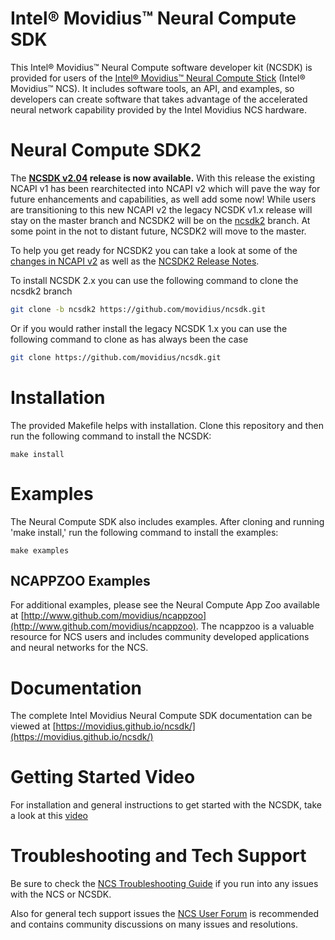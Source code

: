 # Intel® Movidius™ Neural Compute SDK
This Intel® Movidius™ Neural Compute software developer kit (NCSDK) is provided for users of the [Intel® Movidius™ Neural Compute Stick](https://developer.movidius.com/) (Intel® Movidius™ NCS). It includes software tools, an API, and examples, so developers can create software that takes advantage of the accelerated neural network capability provided by the Intel Movidius NCS hardware.

# Neural Compute SDK2
The **[NCSDK v2.04](https://github.com/movidius/ncsdk/releases/tag/v2.04.00.06) release is now available.** With this release the existing NCAPI v1 has been rearchitected into NCAPI v2 which will pave the way for future enhancements and capabilities, as well add some now!  While users are transitioning to this new NCAPI v2 the legacy NCSDK v1.x release will stay on the master branch and NCSDK2 will be on the [ncsdk2](https://github.com/movidius/ncsdk/tree/ncsdk2) branch.  At some point in the not to distant future, NCSDK2 will move to the master.

To help you get ready for NCSDK2 you can take a look at some of the [changes in NCAPI v2](https://movidius.github.io/ncsdk/ncapi/readme.html) as well as the [NCSDK2 Release Notes](https://movidius.github.io/ncsdk/release_notes.html).

To install NCSDK 2.x you can use the following command to clone the ncsdk2 branch
```bash 
git clone -b ncsdk2 https://github.com/movidius/ncsdk.git
```
Or if you would rather install the legacy NCSDK 1.x you can use the following command to clone as has always been the case
```bash 
git clone https://github.com/movidius/ncsdk.git
```

# Installation
The provided Makefile helps with installation. Clone this repository and then run the following command to install the NCSDK:

```
make install
```

# Examples
The Neural Compute SDK also includes examples. After cloning and running 'make install,' run the following command to install the examples:
```
make examples
```

## NCAPPZOO Examples
For additional examples, please see the Neural Compute App Zoo available at [http://www.github.com/movidius/ncappzoo](http://www.github.com/movidius/ncappzoo). The ncappzoo is a valuable resource for NCS users and includes community developed applications and neural networks for the NCS.

# Documentation
The complete Intel Movidius Neural Compute SDK documentation can be viewed at [https://movidius.github.io/ncsdk/](https://movidius.github.io/ncsdk/)

# Getting Started Video
For installation and general instructions to get started with the NCSDK, take a look at this [video](https://www.youtube.com/watch?v=fESFVNcQVVA)

# Troubleshooting and Tech Support
Be sure to check the [NCS Troubleshooting Guide](https://ncsforum.movidius.com/discussion/370/intel-ncs-troubleshooting-help-and-guidelines#latest) if you run into any issues with the NCS or NCSDK.

Also for general tech support issues the [NCS User Forum](https://developer.movidius.com/forums) is recommended and contains community discussions on many issues and resolutions.
